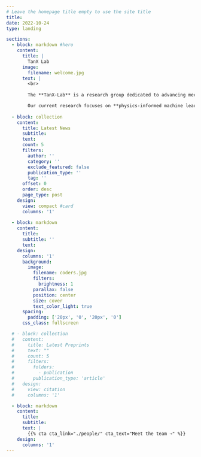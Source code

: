 ```yaml
---
# Leave the homepage title empty to use the site title
title:
date: 2022-10-24
type: landing

sections:
  - block: markdown #hero
    content:
      title: |
        TanX Lab
      image:
        filename: welcome.jpg
      text: |
        <br>
        
        The **TanX-Lab** is a research group dedicated to advancing mechanical engineering and its applications in medicine. Our team investigates interdisciplinary problems at the interface of engineering and medicine, including drug delivery, circulating tumor cell detection, microfluidic device design, and thrombosis. We have developed an open-source large scale high performance computing framework for blood modeling consideirng the fluid solid interactions. 

        Our current research focuses on **physics-informed machine learning, multiscale modeling of blood flow, and inverse problems for design and optimization**.
  
  - block: collection
    content:
      title: Latest News
      subtitle:
      text:
      count: 5
      filters:
        author: ''
        category: ''
        exclude_featured: false
        publication_type: ''
        tag: ''
      offset: 0
      order: desc
      page_type: post
    design:
      view: compact #card
      columns: '1'
  
  - block: markdown
    content:
      title:
      subtitle: ''
      text:
    design:
      columns: '1'
      background:
        image: 
          filename: coders.jpg
          filters:
            brightness: 1
          parallax: false
          position: center
          size: cover
          text_color_light: true
      spacing:
        padding: ['20px', '0', '20px', '0']
      css_class: fullscreen

  # - block: collection
  #   content:
  #     title: Latest Preprints
  #     text: ""
  #     count: 5
  #     filters:
  #       folders:
  #         - publication
  #       publication_type: 'article'
  #   design:
  #     view: citation
  #     columns: '1'

  - block: markdown
    content:
      title:
      subtitle:
      text: |
        {{% cta cta_link="./people/" cta_text="Meet the team →" %}}
    design:
      columns: '1'
---
```

